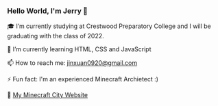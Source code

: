 ### Hello World, I'm Jerry 👋

:mortar_board: I’m currently studying at Crestwood Preparatory College and I will be graduating with the class of 2022.

🌱 I’m currently learning HTML, CSS and JavaScript

📫 How to reach me: jinxuan0920@gmail.com

⚡ Fun fact: I'm an experienced Minecraft Archietect :)

:city_sunrise: [My Minecraft City Website](https://bay-city.vercel.app/)

<!--
**JerryZhang0920/JerryZhang0920** is a ✨ _special_ ✨ repository because its `README.md` (this file) appears on your GitHub profile.

